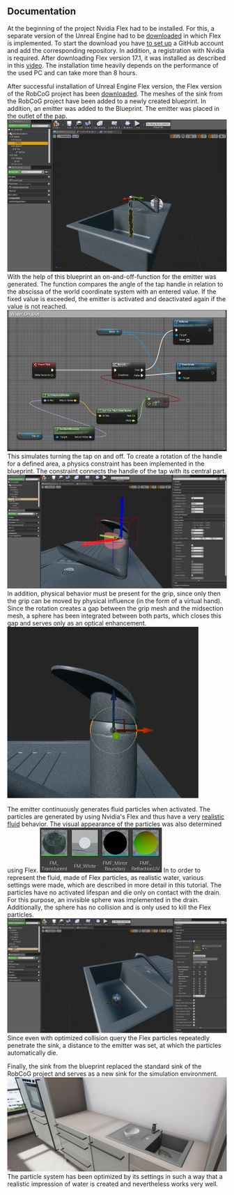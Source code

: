 ## Documentation

At the beginning of the project Nvidia Flex had to be installed. For this, a separate version of the Unreal Engine had to be [downloaded](https://github.com/NvPhysX/UnrealEngine/tree/FleX-4.17.1) in which Flex is implemented. To start the download you have [to set up](https://www.unrealengine.com/en-US/ue4-on-github) a GitHub account and add the corresponding repository. In addition, a registration with Nvidia is required.
After downloading Flex version 17.1, it was installed as described in this [video](https://www.youtube.com/watch?v=uNtePpTuX1g&t=289s). The installation time heavily depends on the performance of the used PC and can take more than 8 hours.

After successful installation of Unreal Engine Flex version, the Flex version of the RobCoG project has been [downloaded](https://github.com/robcog-iai/RobCoG/tree/dev-flex). The meshes of the sink from the RobCoG project have been added to a newly created blueprint. In addition, an emitter was added to the Blueprint. The emitter was placed in the outlet of the pap. ![](Img/EmitterInTap.jpg "EmitterInTap")
With the help of this blueprint an on-and-off-function for the emitter was generated. The function compares the angle of the tap handle in relation to the abscissa of the world coordinate system  with an entered value. If the fixed value is exceeded, the emitter is activated and deactivated again if the value is not reached. ![](Img/Switch.JPG "Switch")
This simulates turning the tap on and off. To create a rotation of the handle for a defined area, a physics constraint has been implemented in the blueprint. The constraint connects the handle of the tap with its central part. ![](Img/Constrain.jpg "Constrain")
In addition, physical behavior must be present for the grip, since only then the grip can be moved by physical influence (in the form of a virtual hand). Since the rotation creates a gap between the grip mesh and the midsection mesh, a sphere has been integrated between both parts, which closes this gap and serves only as an optical enhancement. ![](Img/TapSphere.jpg "TapSphere")

The emitter continuously generates fluid particles when activated. The particles are generated by using Nvidia's Flex and thus have a very [realistic fluid](https://www.youtube.com/watch?v=2gp7-ejkwBQ) behavior. The visual appearance of the particles was also determined using Flex. ![](Img/Material.jpg "Material")
In to order to represent the fluid, made of Flex particles, as realistic water, various settings were made, which are described in more detail in this tutorial. The particles have no activated lifespan and die only on contact with the drain. For this purpose, an invisible sphere was implemented in the drain. Additionally, the sphere has no collision and is only used to kill the Flex particles. ![](Img/KillSphere.jpg "KillSphere")
Since even with optimized collision query the Flex particles repeatedly penetrate the sink, a distance to the emitter was set, at which the particles automatically die.

Finally, the sink from the blueprint replaced the standard sink of the RobCoG project and serves as a new sink for the simulation environment. ![](Img/SinkInRobCoG.jpg "SinkInRobCoG")
The particle system has been optimized by its settings in such a way that a realistic impression of water is created and nevertheless works very well.
